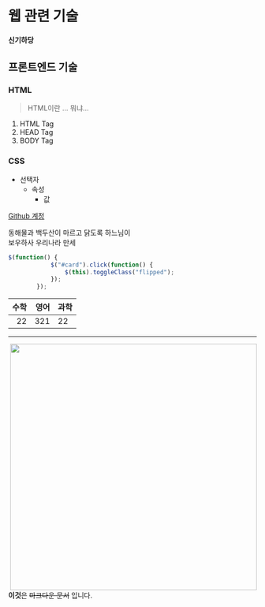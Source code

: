 # 웹 관련 기술
#### 신기하당

## 프론트엔드 기술
### HTML
> HTML이란 ... 뭐냐...
1. HTML Tag
2. HEAD Tag
3. BODY Tag

### CSS

* 선택자
  + 속성
    * 값

[Github 계정](https://github.com/limhyoungseob/www)

<!--2칸 이상 쓰면 줄바꿈이 된다.-->
동해물과 백두산이 마르고 닭도록 하느님이   
보우하사 우리나라 만세

```javascript
$(function() {
            $("#card").click(function() {
                $(this).toggleClass("flipped");
            });
        });

```
		
|수학  	|영어   	|  과학 	|
|--:	|--:	|---	|
|   22	| 321  	|22   	|

------------

<img src="http://cfile21.uf.tistory.com/image/2418E54D5350FD7F200A41" width=500px align="right">

**이것**은 ~~마크다운 문서~~ 입니다.


